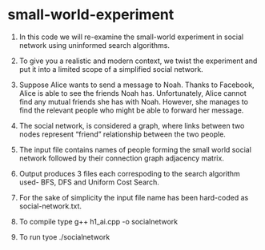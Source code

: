 small-world-experiment
======================
1. In this code we will re-examine the small-world experiment in social network using
uninformed search algorithms. 

2. To give you a realistic and modern context, we twist the experiment and put it
into a limited scope of a simplified social network.

3. Suppose Alice wants to send a message to Noah. Thanks to Facebook, Alice is able to see the friends Noah has. Unfortunately, Alice cannot find any mutual friends she has with  Noah. However, she manages to find the relevant people
who might be able to forward her message. 

4. The social network, is considered a graph, where links between two nodes represent “friend” relationship between the two people.

5. The input file contains names of people forming the small world social network followed by their connection graph adjacency matrix.

6. Output produces 3 files each correspoding to the search algorithm used- BFS, DFS and Uniform Cost Search.

7. For the sake of simplicity the input file name has been hard-coded as social-network.txt.

8. To compile type g++ h1_ai.cpp -o socialnetwork

9. To run tyoe ./socialnetwork
